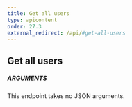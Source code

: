 ```yaml
---
title: Get all users
type: apicontent
order: 27.3
external_redirect: /api/#get-all-users
---
```


## Get all users
##### ARGUMENTS

This endpoint takes no JSON arguments.

